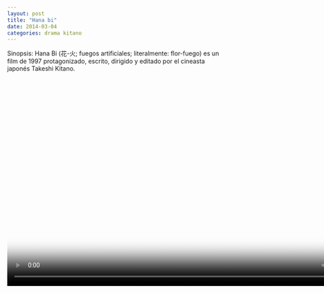 ```yaml
---
layout: post
title: "Hana bi"
date: 2014-03-04
categories: drama kitano
---
```



Sinopsis: Hana Bi (花-火; fuegos artificiales; literalmente: flor-fuego) es un film de 1997 protagonizado, escrito, dirigido y editado por el cineasta japonés Takeshi Kitano.

<div class="text-center">

<video class="center" id="player1" width="854" height="480" poster="/media/drama/hana-bi/hana-bi.jpg">

    <source src="/media/drama/hana-bi/hana-bi.mp4" type="video/mp4" title="mp4">

    <track kind="subtitles" src="/media/drama/hana-bi/hana-bi.srt" srclang="es" />
</video>

</div>
